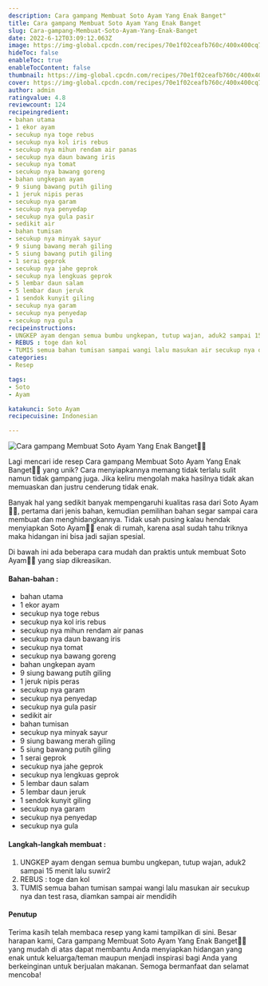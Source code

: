 ```yaml
---
description: Cara gampang Membuat Soto Ayam Yang Enak Banget"
title: Cara gampang Membuat Soto Ayam Yang Enak Banget
slug: Cara-gampang-Membuat-Soto-Ayam-Yang-Enak-Banget
date: 2022-6-12T03:09:12.063Z
image: https://img-global.cpcdn.com/recipes/70e1f02ceafb760c/400x400cq70/photo.jpg
hideToc: false
enableToc: true
enableTocContent: false
thumbnail: https://img-global.cpcdn.com/recipes/70e1f02ceafb760c/400x400cq70/photo.jpg
cover: https://img-global.cpcdn.com/recipes/70e1f02ceafb760c/400x400cq70/photo.jpg
author: admin
ratingvalue: 4.8
reviewcount: 124
recipeingredient:
- bahan utama
- 1 ekor ayam
- secukup nya toge rebus
- secukup nya kol iris rebus
- secukup nya mihun rendam air panas
- secukup nya daun bawang iris
- secukup nya tomat
- secukup nya bawang goreng
- bahan ungkepan ayam
- 9 siung bawang putih giling
- 1 jeruk nipis peras
- secukup nya garam
- secukup nya penyedap
- secukup nya gula pasir
- sedikit air
- bahan tumisan
- secukup nya minyak sayur
- 9 siung bawang merah giling
- 5 siung bawang putih giling
- 1 serai geprok
- secukup nya jahe geprok
- secukup nya lengkuas geprok
- 5 lembar daun salam
- 5 lembar daun jeruk
- 1 sendok kunyit giling
- secukup nya garam
- secukup nya penyedap
- secukup nya gula
recipeinstructions:
- UNGKEP ayam dengan semua bumbu ungkepan, tutup wajan, aduk2 sampai 15 menit lalu suwir2
- REBUS : toge dan kol
- TUMIS semua bahan tumisan sampai wangi lalu masukan air secukup nya dan test rasa, diamkan sampai air mendidih
categories:
- Resep

tags:
- Soto
- Ayam

katakunci: Soto Ayam
recipecuisine: Indonesian

---
```


![Cara gampang Membuat Soto Ayam Yang Enak Banget👩‍🍳](https://img-global.cpcdn.com/recipes/70e1f02ceafb760c/400x400cq70/photo.jpg)

Lagi mencari ide resep Cara gampang Membuat Soto Ayam Yang Enak Banget👩‍🍳 yang unik? Cara menyiapkannya memang tidak terlalu sulit namun tidak gampang juga. Jika keliru mengolah maka hasilnya tidak akan memuaskan dan justru cenderung tidak enak.

Banyak hal yang sedikit banyak mempengaruhi kualitas rasa dari Soto Ayam👩‍🍳, pertama dari jenis bahan, kemudian pemilihan bahan segar sampai cara membuat dan menghidangkannya. Tidak usah pusing kalau hendak menyiapkan Soto Ayam👩‍🍳 enak di rumah, karena asal sudah tahu triknya maka hidangan ini bisa jadi sajian spesial.

Di bawah ini ada beberapa cara mudah dan praktis untuk membuat Soto Ayam👩‍🍳 yang siap dikreasikan.

<!--inarticleads1-->

#### Bahan-bahan :

- bahan utama
- 1 ekor ayam
- secukup nya toge rebus
- secukup nya kol iris rebus
- secukup nya mihun rendam air panas
- secukup nya daun bawang iris
- secukup nya tomat
- secukup nya bawang goreng
- bahan ungkepan ayam
- 9 siung bawang putih giling
- 1 jeruk nipis peras
- secukup nya garam
- secukup nya penyedap
- secukup nya gula pasir
- sedikit air
- bahan tumisan
- secukup nya minyak sayur
- 9 siung bawang merah giling
- 5 siung bawang putih giling
- 1 serai geprok
- secukup nya jahe geprok
- secukup nya lengkuas geprok
- 5 lembar daun salam
- 5 lembar daun jeruk
- 1 sendok kunyit giling
- secukup nya garam
- secukup nya penyedap
- secukup nya gula

<!--inarticleads2-->

#### Langkah-langkah membuat :

1. UNGKEP ayam dengan semua bumbu ungkepan, tutup wajan, aduk2 sampai 15 menit lalu suwir2
1. REBUS : toge dan kol
1. TUMIS semua bahan tumisan sampai wangi lalu masukan air secukup nya dan test rasa, diamkan sampai air mendidih

#### Penutup

Terima kasih telah membaca resep yang kami tampilkan di sini. Besar harapan kami, Cara gampang Membuat Soto Ayam Yang Enak Banget👩‍🍳 yang mudah di atas dapat membantu Anda menyiapkan hidangan yang enak untuk keluarga/teman maupun menjadi inspirasi bagi Anda yang berkeinginan untuk berjualan makanan. Semoga bermanfaat dan selamat mencoba!